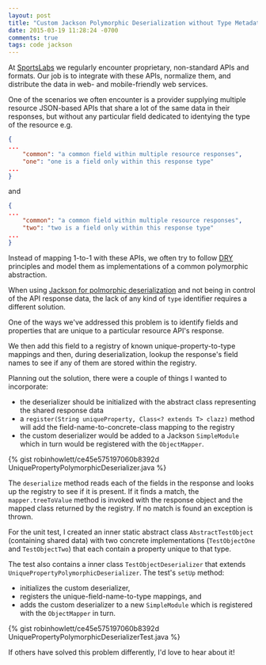 ```yaml
---
layout: post
title: "Custom Jackson Polymorphic Deserialization without Type Metadata"
date: 2015-03-19 11:28:24 -0700
comments: true
tags: code jackson
---
```


At [SportsLabs](http://sportslabs.com) we regularly encounter proprietary, non-standard APIs and formats. Our job is to integrate with these APIs, normalize them, and distribute the data in web- and mobile-friendly web services.

One of the scenarios we often encounter is a provider supplying multiple resource JSON-based APIs that share a lot of the same data in their responses, but without any particular field dedicated to identying the type of the resource e.g.

``` json
{
...
	"common": "a common field within multiple resource responses",
	"one": "one is a field only within this response type"
...
}
```

and 

``` json
{
...
	"common": "a common field within multiple resource responses",
	"two": "two is a field only within this response type"
...
}
```

Instead of mapping 1-to-1 with these APIs, we often try to follow [DRY](http://en.wikipedia.org/wiki/Don%27t_repeat_yourself) principles and model them as implementations of a common polymorphic abstraction.

When using [Jackson for polmorphic deserialization](http://wiki.fasterxml.com/JacksonPolymorphicDeserialization) and not being in control of the API response data, the lack of any kind of `type` identifier requires a different solution.

One of the ways we've addressed this problem is to identify fields and properties that are unique to a particular resource API's response. 

We then add this field to a registry of known unique-property-to-type mappings and then, during deserialization, lookup the response's field names to see if any of them are stored within the registry.

<!-- more -->

Planning out the solution, there were a couple of things I wanted to incorporate:

* the deserializer should be initialized with the abstract class representing the shared response data
* a `register(String uniqueProperty, Class<? extends T> clazz)` method will add the field-name-to-concrete-class mapping to the registry
* the custom deserializer would be added to a Jackson `SimpleModule` which in turn would be registered with the `ObjectMapper`.

{% gist robinhowlett/ce45e575197060b8392d UniquePropertyPolymorphicDeserializer.java %}

The `deserialize` method reads each of the fields in the response and looks up the registry to see if it is present. If it finds a match, the `mapper.treeToValue` method is invoked with the response object and the mapped class returned by the registry. If no match is found an exception is thrown.

For the unit test, I created an inner static abstract class `AbstractTestObject` (containing shared data) with two concrete implementations (`TestObjectOne` and `TestObjectTwo`) that each contain a property unique to that type. 

The test also contains a inner class `TestObjectDeserializer` that extends `UniquePropertyPolymorphicDeserializer`. The test's `setUp` method:

* initializes the custom deserializer,
* registers the unique-field-name-to-type mappings, and
* adds the custom deserializer to a new `SimpleModule` which is registered with the `ObjectMapper` in turn.

{% gist robinhowlett/ce45e575197060b8392d UniquePropertyPolymorphicDeserializerTest.java %}

If others have solved this problem differently, I'd love to hear about it!
